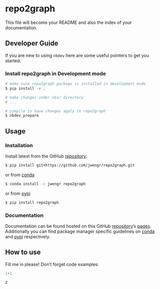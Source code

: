 # repo2graph


<!-- WARNING: THIS FILE WAS AUTOGENERATED! DO NOT EDIT! -->

This file will become your README and also the index of your
documentation.

## Developer Guide

If you are new to using `nbdev` here are some useful pointers to get you
started.

### Install repo2graph in Development mode

``` sh
# make sure repo2graph package is installed in development mode
$ pip install -e .

# make changes under nbs/ directory
# ...

# compile to have changes apply to repo2graph
$ nbdev_prepare
```

## Usage

### Installation

Install latest from the GitHub
[repository](https://github.com/jwengr/repo2graph):

``` sh
$ pip install git+https://github.com/jwengr/repo2graph.git
```

or from [conda](https://anaconda.org/jwengr/repo2graph)

``` sh
$ conda install -c jwengr repo2graph
```

or from [pypi](https://pypi.org/project/repo2graph/)

``` sh
$ pip install repo2graph
```

### Documentation

Documentation can be found hosted on this GitHub
[repository](https://github.com/jwengr/repo2graph)’s
[pages](https://jwengr.github.io/repo2graph/). Additionally you can find
package manager specific guidelines on
[conda](https://anaconda.org/jwengr/repo2graph) and
[pypi](https://pypi.org/project/repo2graph/) respectively.

## How to use

Fill me in please! Don’t forget code examples:

``` python
1+1
```

    2
